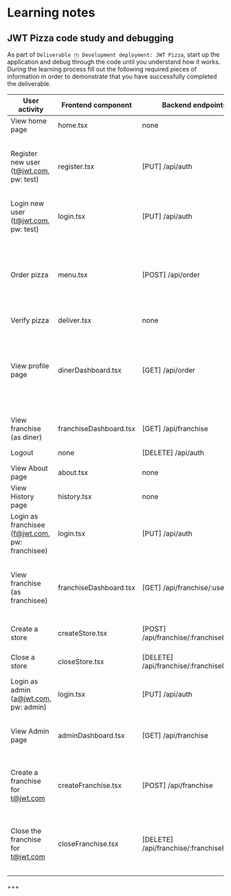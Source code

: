# Learning notes

## JWT Pizza code study and debugging

As part of `Deliverable ⓵ Development deployment: JWT Pizza`, start up the application and debug through the code until you understand how it works. During the learning process fill out the following required pieces of information in order to demonstrate that you have successfully completed the deliverable.

| User activity                                       | Frontend component | Backend endpoints | Database SQL |
| --------------------------------------------------- | ------------------ | ----------------- | ------------ |
| View home page                                      | home.tsx           | none              | none         |
| Register new user<br/>(t@jwt.com, pw: test)         | register.tsx          | [PUT] /api/auth   | INSERT INTO user (name, email, password) VALUES (?, ?, ?) INSERT INTO userRole (userId, role,  objectId) VALUES (?, ?, ?)             |
| Login new user<br/>(t@jwt.com, pw: test)            | login.tsx                   | [PUT] /api/auth                  | INSERT INTO auth (token, userId) VALUES (?, ?)             |
| Order pizza                                         | menu.tsx                   | [POST] /api/order                  | INSERT INTO dinerOrder (dinerId, franchiseId, storeId, date) VALUES (?, ?, ?, now()) INSERT INTO orderItem (orderId, menuId, description, price) VALUES (?, ?, ?, ?)             |
| Verify pizza                                        | deliver.tsx                   | none                  | none             |
| View profile page                                   | dinerDashboard.tsx                   | [GET] /api/order                  | SELECT id, franchiseId, storeId, date FROM dinerOrder WHERE dinerId=? LIMIT ${offset},${config.db.listPerPage} SELECT id, menuId, description, price FROM orderItem WHERE orderId=?             |
| View franchise<br/>(as diner)                       | franchiseDashboard.tsx                   | [GET] /api/franchise                  | SELECT id, name FROM franchise             |
| Logout                                              | none                   | [DELETE] /api/auth                  | SELECT userId FROM auth WHERE token=?              |
| View About page                                     | about.tsx                   | none                  | none             |
| View History page                                   | history.tsx                   | none                  | none             |
| Login as franchisee<br/>(f@jwt.com, pw: franchisee) | login.tsx                   | [PUT] /api/auth                   | INSERT INTO auth (token, userId) VALUES (?, ?)             |
| View franchise<br/>(as franchisee)                  | franchiseDashboard.tsx                   | [GET] /api/franchise/:userId                  | SELECT objectId FROM userRole WHERE role='franchisee' AND userId=? SELECT id, name FROM franchise WHERE id in             |
| Create a store                                      | createStore.tsx                   | [POST] /api/franchise/:franchiseId/store                  | INSERT INTO store (franchiseId, name) VALUES (?, ?)             |
| Close a store                                       | closeStore.tsx                   | [DELETE] /api/franchise/:franchiseId/store                  |DELETE FROM store WHERE franchiseId=? AND id=?              |
| Login as admin<br/>(a@jwt.com, pw: admin)           | login.tsx                   | [PUT] /api/auth                  | INSERT INTO auth (token, userId) VALUES (?, ?)             |
| View Admin page                                     | adminDashboard.tsx                   | [GET] /api/franchise                  | SELECT id, name FROM franchise SELECT id, name FROM store WHERE franchiseId=?             |
| Create a franchise for t@jwt.com                    | createFranchise.tsx                   | [POST] /api/franchise                  | INSERT INTO franchise (name) VALUES (?) INSERT INTO userRole (userId, role, objectId) VALUES (?, ?, ?)             |
| Close the franchise for t@jwt.com                   | closeFranchise.tsx                   | [DELETE] /api/franchise/:franchiseId                  | DELETE FROM store WHERE franchiseId=? DELETE FROM userRole WHERE objectId=? DELETE FROM franchise WHERE id=?             |
+++